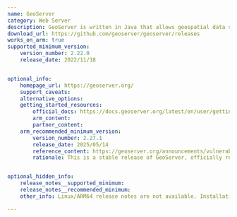 ```yaml
---
name: GeoServer
category: Web Server
description: GeoServer is written in Java that allows geospatial data sharing and publishing. It supports various data formats and output services like Web Map Service (WMS), Web Feature Service (WFS) and Web Coverage Service (WCS).
download_url: https://github.com/geoserver/geoserver/releases
works_on_arm: true
supported_minimum_version:
    version_number: 2.22.0
    release_date: 2022/11/18


optional_info:
    homepage_url: https://geoserver.org/
    support_caveats:
    alternative_options:
    getting_started_resources:
        official_docs: https://docs.geoserver.org/latest/en/user/gettingstarted/index.html
        arm_content:
        partner_content:
    arm_recommended_minimum_version:
        version_number: 2.27.1
        release_date: 2025/05/14
        reference_content: https://geoserver.org/announcements/vulnerability/2025/05/13/geoserver-2-27-1-released.html
        rationale: This is a stable release of GeoServer, officially recommended for production use. GeoServer 2.27.1 is made in conjunction with GeoTools 33.1, and GeoWebCache 1.27.1. This release enhanced WPS support with improved value reading from coverage positions and enforced coding standards by disallowing var, resolved issues including broken JSON legends, symbolizer URL errors, vector tile clipping, XML attribute encoding errors, GUI glitches, and feature templating failures.


optional_hidden_info:
    release_notes__supported_minimum:
    release_notes__recommended_minimum:
    other_info: Linux/ARM64 release notes are not available. Installation and Testing were done using released tar files.

---
```

